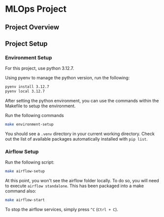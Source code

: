 # MLOps Project

## Project Overview

## Project Setup
### Environment Setup
For this project, use python 3.12.7.

Using pyenv to manage the python version, run the following:
```bash
pyenv install 3.12.7
pyenv local 3.12.7
```

After setting the python environment, you can use the commands within the Makefile to setup the environment.

Run the following commands
```bash
make environment-setup
```

You should see a `.venv` directory in your current working directory. Check out the list of available packages automatically installed with `pip list`. 

### Airflow Setup
Run the following script:
```bash
make airflow-setup
```

At this point, you won't see the airflow folder locally. To do so, you will need to execute `airflow standalone`. This has been packaged into a make command also:

```bash
make airflow-start
```

To stop the airflow services, simply press `^C` (`Ctrl + C`).


